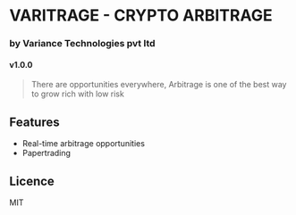 # VARITRAGE - CRYPTO ARBITRAGE
### by Variance Technologies pvt ltd
#### v1.0.0

> There are opportunities everywhere, Arbitrage is one of the best way to grow rich with low risk

## Features
- Real-time arbitrage opportunities
- Papertrading

## Licence
MIT